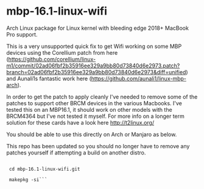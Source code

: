 mbp-16.1-linux-wifi
==============

Arch Linux package for Linux kernel with bleeding edge 2018+ MacBook Pro support.


This is a very unsupported quick fix to get Wifi working on some MBP devices using the Corellium patch from here (https://github.com/corellium/linux-m1/commit/02ad06fbf2b35916ee329a9bb80d73840d6e2973.patch?branch=02ad06fbf2b35916ee329a9bb80d73840d6e2973&diff=unified) and Aunali1s fantastic work here (https://github.com/aunali1/linux-mbp-arch). 

In order to get the patch to apply cleanly I've needed to remove some of the patches to support other BRCM devices in the various Macbooks. I've tested this on an MBP16.1, it should work on other models with the BRCM4364 but I've not tested it myself. For more info on a longer term solution for these cards have a look here http://t2linux.org/

You should be able to use this directly on Arch or Manjaro as below. 

This repo has been updated so you should no longer have to remove any patches yourself if attempting a build on another distro.

```git clone https://github.com/jamlam/mbp-16.1-linux-wifi.git

 cd mbp-16.1-linux-wifi.git
 
 makepkg -si```


